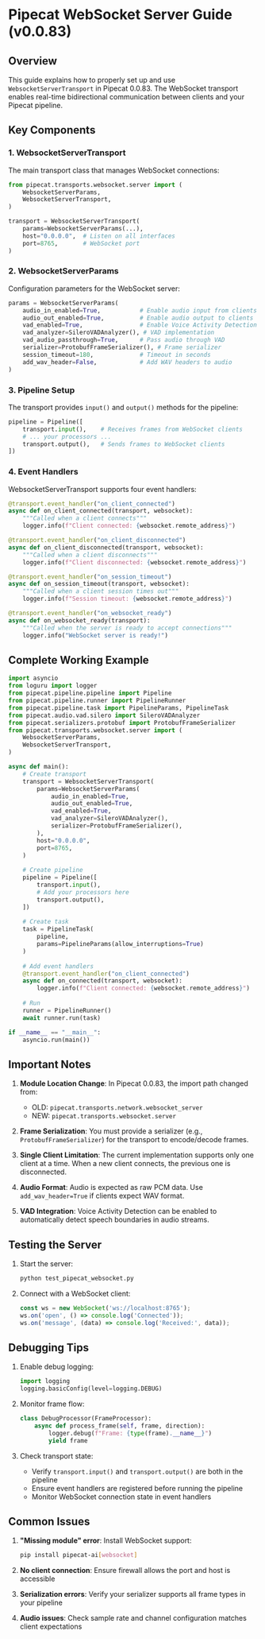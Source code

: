 # Pipecat WebSocket Server Guide (v0.0.83)

## Overview

This guide explains how to properly set up and use `WebsocketServerTransport` in Pipecat 0.0.83. The WebSocket transport enables real-time bidirectional communication between clients and your Pipecat pipeline.

## Key Components

### 1. WebsocketServerTransport

The main transport class that manages WebSocket connections:

```python
from pipecat.transports.websocket.server import (
    WebsocketServerParams,
    WebsocketServerTransport,
)

transport = WebsocketServerTransport(
    params=WebsocketServerParams(...),
    host="0.0.0.0",  # Listen on all interfaces
    port=8765,       # WebSocket port
)
```

### 2. WebsocketServerParams

Configuration parameters for the WebSocket server:

```python
params = WebsocketServerParams(
    audio_in_enabled=True,           # Enable audio input from clients
    audio_out_enabled=True,          # Enable audio output to clients
    vad_enabled=True,                # Enable Voice Activity Detection
    vad_analyzer=SileroVADAnalyzer(), # VAD implementation
    vad_audio_passthrough=True,      # Pass audio through VAD
    serializer=ProtobufFrameSerializer(), # Frame serializer
    session_timeout=180,             # Timeout in seconds
    add_wav_header=False,            # Add WAV headers to audio
)
```

### 3. Pipeline Setup

The transport provides `input()` and `output()` methods for the pipeline:

```python
pipeline = Pipeline([
    transport.input(),    # Receives frames from WebSocket clients
    # ... your processors ...
    transport.output(),   # Sends frames to WebSocket clients
])
```

### 4. Event Handlers

WebsocketServerTransport supports four event handlers:

```python
@transport.event_handler("on_client_connected")
async def on_client_connected(transport, websocket):
    """Called when a client connects"""
    logger.info(f"Client connected: {websocket.remote_address}")

@transport.event_handler("on_client_disconnected")
async def on_client_disconnected(transport, websocket):
    """Called when a client disconnects"""
    logger.info(f"Client disconnected: {websocket.remote_address}")

@transport.event_handler("on_session_timeout")
async def on_session_timeout(transport, websocket):
    """Called when a client session times out"""
    logger.info(f"Session timeout: {websocket.remote_address}")

@transport.event_handler("on_websocket_ready")
async def on_websocket_ready(transport):
    """Called when the server is ready to accept connections"""
    logger.info("WebSocket server is ready!")
```

## Complete Working Example

```python
import asyncio
from loguru import logger
from pipecat.pipeline.pipeline import Pipeline
from pipecat.pipeline.runner import PipelineRunner
from pipecat.pipeline.task import PipelineParams, PipelineTask
from pipecat.audio.vad.silero import SileroVADAnalyzer
from pipecat.serializers.protobuf import ProtobufFrameSerializer
from pipecat.transports.websocket.server import (
    WebsocketServerParams,
    WebsocketServerTransport,
)

async def main():
    # Create transport
    transport = WebsocketServerTransport(
        params=WebsocketServerParams(
            audio_in_enabled=True,
            audio_out_enabled=True,
            vad_enabled=True,
            vad_analyzer=SileroVADAnalyzer(),
            serializer=ProtobufFrameSerializer(),
        ),
        host="0.0.0.0",
        port=8765,
    )
    
    # Create pipeline
    pipeline = Pipeline([
        transport.input(),
        # Add your processors here
        transport.output(),
    ])
    
    # Create task
    task = PipelineTask(
        pipeline,
        params=PipelineParams(allow_interruptions=True)
    )
    
    # Add event handlers
    @transport.event_handler("on_client_connected")
    async def on_connected(transport, websocket):
        logger.info(f"Client connected: {websocket.remote_address}")
    
    # Run
    runner = PipelineRunner()
    await runner.run(task)

if __name__ == "__main__":
    asyncio.run(main())
```

## Important Notes

1. **Module Location Change**: In Pipecat 0.0.83, the import path changed from:
   - OLD: `pipecat.transports.network.websocket_server`
   - NEW: `pipecat.transports.websocket.server`

2. **Frame Serialization**: You must provide a serializer (e.g., `ProtobufFrameSerializer`) for the transport to encode/decode frames.

3. **Single Client Limitation**: The current implementation supports only one client at a time. When a new client connects, the previous one is disconnected.

4. **Audio Format**: Audio is expected as raw PCM data. Use `add_wav_header=True` if clients expect WAV format.

5. **VAD Integration**: Voice Activity Detection can be enabled to automatically detect speech boundaries in audio streams.

## Testing the Server

1. Start the server:
   ```bash
   python test_pipecat_websocket.py
   ```

2. Connect with a WebSocket client:
   ```javascript
   const ws = new WebSocket('ws://localhost:8765');
   ws.on('open', () => console.log('Connected'));
   ws.on('message', (data) => console.log('Received:', data));
   ```

## Debugging Tips

1. Enable debug logging:
   ```python
   import logging
   logging.basicConfig(level=logging.DEBUG)
   ```

2. Monitor frame flow:
   ```python
   class DebugProcessor(FrameProcessor):
       async def process_frame(self, frame, direction):
           logger.debug(f"Frame: {type(frame).__name__}")
           yield frame
   ```

3. Check transport state:
   - Verify `transport.input()` and `transport.output()` are both in the pipeline
   - Ensure event handlers are registered before running the pipeline
   - Monitor WebSocket connection state in event handlers

## Common Issues

1. **"Missing module" error**: Install WebSocket support:
   ```bash
   pip install pipecat-ai[websocket]
   ```

2. **No client connection**: Ensure firewall allows the port and host is accessible

3. **Serialization errors**: Verify your serializer supports all frame types in your pipeline

4. **Audio issues**: Check sample rate and channel configuration matches client expectations